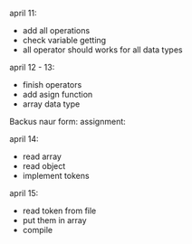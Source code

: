 april 11:
+ add all operations
+ check variable getting
+ all operator should works for all data types

april 12 - 13:
+ finish operators
+ add asign function
+ array data type

Backus naur form:
   assignment:
      

april 14:
+ read array
+ read object
+ implement tokens

april 15:
+ read token from file
+ put them in array
+ compile
